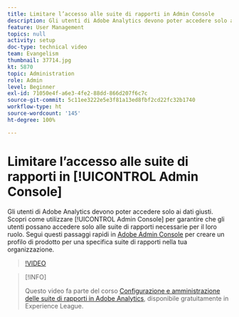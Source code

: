 ```yaml
---
title: Limitare l’accesso alle suite di rapporti in Admin Console
description: Gli utenti di Adobe Analytics devono poter accedere solo ai dati giusti. Scopri come utilizzare Admin Console per garantire che gli utenti possano accedere solo alle suite di rapporti necessarie per il loro ruolo. Segui questi passaggi rapidi in Adobe Admin Console per creare un profilo di prodotto per una specifica suite di rapporti nella tua organizzazione.
feature: User Management
topics: null
activity: setup
doc-type: technical video
team: Evangelism
thumbnail: 37714.jpg
kt: 5870
topic: Administration
role: Admin
level: Beginner
exl-id: 71050e4f-a6e3-4fe2-88dd-866d207f6c7c
source-git-commit: 5c11ee3222e5e3f81a13ed8fbf2cd22fc32b1740
workflow-type: ht
source-wordcount: '145'
ht-degree: 100%

---
```


# Limitare l’accesso alle suite di rapporti in [!UICONTROL Admin Console]

Gli utenti di Adobe Analytics devono poter accedere solo ai dati giusti. Scopri come utilizzare [!UICONTROL Admin Console] per garantire che gli utenti possano accedere solo alle suite di rapporti necessarie per il loro ruolo. Segui questi passaggi rapidi in [Adobe Admin Console](https://adminconsole.adobe.com/) per creare un profilo di prodotto per una specifica suite di rapporti nella tua organizzazione.

>[!VIDEO](https://video.tv.adobe.com/v/37714/?quality=12&learn=on)

>[!INFO]
>
> Questo video fa parte del corso [Configurazione e amministrazione delle suite di rapporti in Adobe Analytics](https://experienceleague.adobe.com/?recommended=Analytics-A-1-2021.1.administration&amp;lang=it), disponibile gratuitamente in Experience League.